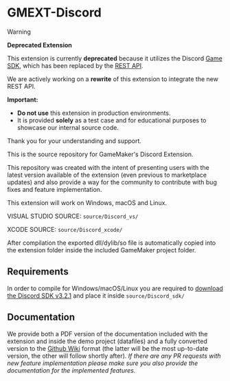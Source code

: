# GMEXT-Discord

> [!WARNING]
> **Deprecated Extension**
> 
> This extension is currently **deprecated** because it utilizes the Discord [Game SDK](https://discord.com/developers/docs/developer-tools/game-sdk), which has been replaced by the [REST API](https://discord.com/developers/docs/reference).
> 
> We are actively working on a **rewrite** of this extension to integrate the new REST API. 
> 
> **Important:**
> - **Do not use** this extension in production environments.
> - It is provided **solely** as a test case and for educational purposes to showcase our internal source code.
> 
> Thank you for your understanding and support.

This is the source repository for GameMaker's Discord Extension.

This repository was created with the intent of presenting users with the latest version available of the extension (even previous to marketplace updates) and also provide a way for the community to contribute with bug fixes and feature implementation.

This extension will work on Windows, macOS and Linux.

VISUAL STUDIO SOURCE: `source/Discord_vs/`

XCODE SOURCE: `source/Discord_xcode/`

After compilation the exported dll/dylib/so file is automatically copied into the extension folder inside the included GameMaker project folder.

## Requirements

In order to compile for Windows/macOS/Linux you are required to [download the Discord SDK v3.2.1](https://dl-game-sdk.discordapp.net/3.2.1/discord_game_sdk.zip) and place it inside `source/Discord_sdk/`

## Documentation

We provide both a PDF version of the documentation included with the extension and inside the demo project (datafiles) and a fully converted version to the [Github Wiki](https://github.com/YoYoGames/GMEXT-Discord/wiki) format (the latter will be the most up-to-date version, the other will follow shortly after). *If there are any PR requests with new feature implementation please make sure you also provide the documentation for the implemented features.*

